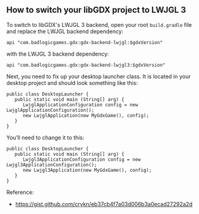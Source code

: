 ## How to switch your libGDX project to LWJGL 3

To switch to libGDX's LWJGL 3 backend, open your root `build.gradle` file and replace the LWJGL backend dependency:

```
api "com.badlogicgames.gdx:gdx-backend-lwjgl:$gdxVersion"
```

with the LWJGL 3 backend dependency:

```
api "com.badlogicgames.gdx:gdx-backend-lwjgl3:$gdxVersion"
``` 

Next, you need to fix up your desktop launcher class. It is located in your desktop project and should look something like this:

```
public class DesktopLauncher {
   public static void main (String[] arg) {
      LwjglApplicationConfiguration config = new LwjglApplicationConfiguration();
      new LwjglApplication(new MyGdxGame(), config);
   }
}
```

You’ll need to change it to this:

```
public class DesktopLauncher {
   public static void main (String[] arg) {
      Lwjgl3ApplicationConfiguration config = new Lwjgl3ApplicationConfiguration();
      new Lwjgl3Application(new MyGdxGame(), config);
   }
}
```

Reference:

* https://gist.github.com/crykn/eb37cb4f7a03d006b3a0ecad27292a2d
